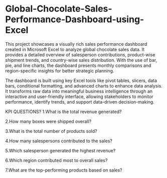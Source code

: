 # Global-Chocolate-Sales-Performance-Dashboard-using-Excel
This project showcases a visually rich sales performance dashboard created in Microsoft Excel to analyze global chocolate sales data. It provides a detailed overview of salesperson contributions, product-wise shipment trends, and country-wise sales distribution. With the use of bar, pie, and line charts, the dashboard presents monthly comparisons and region-specific insights for better strategic planning.

The dashboard is built using key Excel tools like pivot tables, slicers, data bars, conditional formatting, and advanced charts to enhance data analysis. It transforms raw data into meaningful business intelligence through an interactive and user-friendly interface, allowing stakeholders to monitor performance, identify trends, and support data-driven decision-making.

KPI 
QUESTIONS?
1.What is the total revenue generated?

2.How many boxes were shipped overall?

3.What is the total number of products sold?

4.How many salespersons contributed to the sales?

5.Which salesperson generated the highest revenue?

6.Which region contributed most to overall sales?

7.What are the top-performing products based on sales?
